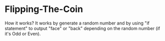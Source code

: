 # Flipping-The-Coin

How it works?
It works by generate a random number and by using "if statement" to output "face" or "back" depending on the random number (if it's Odd or Even).
